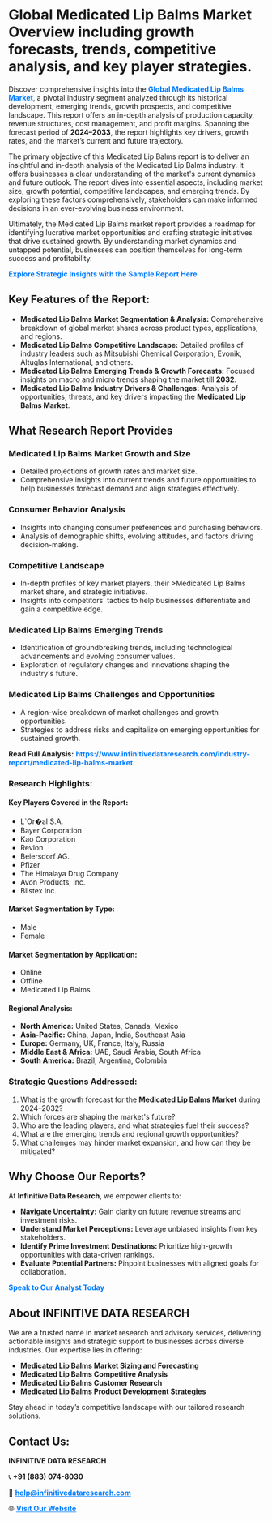 <h1>Global Medicated Lip Balms Market Overview including growth forecasts, trends, competitive analysis, and key player strategies.</h1>
<p>
Discover comprehensive insights into the 
<a href="https://www.infinitivedataresearch.com/industry-report/medicated-lip-balms-market" rel="dofollow" style="color: #007BFF; text-decoration: none;"><strong>Global Medicated Lip Balms Market</strong></a>, a pivotal industry segment analyzed through its historical development, emerging trends, growth prospects, and competitive landscape. This report offers an in-depth analysis of production capacity, revenue structures, cost management, and profit margins. Spanning the forecast period of <strong>2024–2033</strong>, the report highlights key drivers, growth rates, and the market’s current and future trajectory.
</p>
<p>
The primary objective of this Medicated Lip Balms report is to deliver an insightful and in-depth analysis of the Medicated Lip Balms industry. It offers businesses a clear understanding of the market's current dynamics and future outlook. The report dives into essential aspects, including market size, growth potential, competitive landscapes, and emerging trends. By exploring these factors comprehensively, stakeholders can make informed decisions in an ever-evolving business environment.
</p>
<p>
Ultimately, the Medicated Lip Balms market report provides a roadmap for identifying lucrative market opportunities and crafting strategic initiatives that drive sustained growth. By understanding market dynamics and untapped potential, businesses can position themselves for long-term success and profitability.
</p>
<p>
<a href="https://www.infinitivedataresearch.com/request-sample/reportId=104247" style="color: #007BFF; text-decoration: none;"><strong>Explore Strategic Insights with the Sample Report Here</strong></a>
</p>

<h2>Key Features of the Report:</h2>
<ul>
<li><strong>Medicated Lip Balms Market Segmentation & Analysis:</strong> Comprehensive breakdown of global market shares across product types, applications, and regions.</li>
<li><strong>Medicated Lip Balms Competitive Landscape:</strong> Detailed profiles of industry leaders such as Mitsubishi Chemical Corporation, Evonik, Altuglas International, and others.</li>
<li><strong>Medicated Lip Balms Emerging Trends & Growth Forecasts:</strong> Focused insights on macro and micro trends shaping the market till <strong>2032</strong>.</li>
<li><strong>Medicated Lip Balms Industry Drivers & Challenges:</strong> Analysis of opportunities, threats, and key drivers impacting the <strong>Medicated Lip Balms Market</strong>.</li>
</ul>

<h2>What Research Report Provides</h2>
<h3>Medicated Lip Balms Market Growth and Size</h3>
<ul>
<li>Detailed projections of growth rates and market size.</li>
<li>Comprehensive insights into current trends and future opportunities to help businesses forecast demand and align strategies effectively.</li>
</ul>

<h3>Consumer Behavior Analysis</h3>
<ul>
<li>Insights into changing consumer preferences and purchasing behaviors.</li>
<li>Analysis of demographic shifts, evolving attitudes, and factors driving decision-making.</li>
</ul>

<h3>Competitive Landscape</h3>
<ul>
<li>In-depth profiles of key market players, their >Medicated Lip Balms market share, and strategic initiatives.</li>
<li>Insights into competitors' tactics to help businesses differentiate and gain a competitive edge.</li>
</ul>

<h3>Medicated Lip Balms Emerging Trends</h3>
<ul>
<li>Identification of groundbreaking trends, including technological advancements and evolving consumer values.</li>
<li>Exploration of regulatory changes and innovations shaping the industry's future.</li>
</ul>

<h3>Medicated Lip Balms Challenges and Opportunities</h3>
<ul>
<li>A region-wise breakdown of market challenges and growth opportunities.</li>
<li>Strategies to address risks and capitalize on emerging opportunities for sustained growth.</li>
</ul>
<p><strong>Read Full Analysis:</strong> <a href="https://www.infinitivedataresearch.com/industry-report/medicated-lip-balms-market" rel="dofollow" style="color: #007BFF; text-decoration: none;"><strong>https://www.infinitivedataresearch.com/industry-report/medicated-lip-balms-market</strong></a></p>
<h3>Research Highlights:</h3>
<h4>Key Players Covered in the Report:</h4>
<ul><li>L`Or�al S.A.</li><li>Bayer Corporation</li><li>Kao Corporation</li><li>Revlon</li><li>Beiersdorf AG.</li><li>Pfizer</li><li>The Himalaya Drug Company</li><li>Avon Products, Inc.</li><li>Blistex Inc.</li></ul>
<h4>Market Segmentation by Type:</h4>
<ul><li>Male</li><li>Female</li></ul>
<h4>Market Segmentation by Application:</h4>
<ul><li>Online</li><li>Offline</li><li>Medicated Lip Balms</li></ul>

<h4>Regional Analysis:</h4>
<ul>
<li><strong>North America:</strong> United States, Canada, Mexico</li>
<li><strong>Asia-Pacific:</strong> China, Japan, India, Southeast Asia</li>
<li><strong>Europe:</strong> Germany, UK, France, Italy, Russia</li>
<li><strong>Middle East & Africa:</strong> UAE, Saudi Arabia, South Africa</li>
<li><strong>South America:</strong> Brazil, Argentina, Colombia</li>
</ul>

<h3>Strategic Questions Addressed:</h3>
<ol>
<li>What is the growth forecast for the <strong>Medicated Lip Balms Market</strong> during 2024–2032?</li>
<li>Which forces are shaping the market's future?</li>
<li>Who are the leading players, and what strategies fuel their success?</li>
<li>What are the emerging trends and regional growth opportunities?</li>
<li>What challenges may hinder market expansion, and how can they be mitigated?</li>
</ol>

<h2>Why Choose Our Reports?</h2>
<p>At <strong>Infinitive Data Research</strong>, we empower clients to:</p>
<ul>
<li><strong>Navigate Uncertainty:</strong> Gain clarity on future revenue streams and investment risks.</li>
<li><strong>Understand Market Perceptions:</strong> Leverage unbiased insights from key stakeholders.</li>
<li><strong>Identify Prime Investment Destinations:</strong> Prioritize high-growth opportunities with data-driven rankings.</li>
<li><strong>Evaluate Potential Partners:</strong> Pinpoint businesses with aligned goals for collaboration.</li>
</ul>
<p><a href="https://www.infinitivedataresearch.com/industry-report/medicated-lip-balms-market" rel="dofollow" style="color: #007BFF; text-decoration: none;"><strong>Speak to Our Analyst Today</strong></a></p>

<h2>About INFINITIVE DATA RESEARCH</h2>
<p>We are a trusted name in market research and advisory services, delivering actionable insights and strategic support to businesses across diverse industries. Our expertise lies in offering:</p>
<ul>
<li><strong>Medicated Lip Balms Market Sizing and Forecasting</strong></li>
<li><strong>Medicated Lip Balms Competitive Analysis</strong></li>
<li><strong>Medicated Lip Balms Customer Research</strong></li>
<li><strong>Medicated Lip Balms Product Development Strategies</strong></li>
</ul>
<p>Stay ahead in today’s competitive landscape with our tailored research solutions.</p>

<h2>Contact Us:</h2>
<p><strong>INFINITIVE DATA RESEARCH</strong></p>
<p>📞 <strong>+91 (883) 074-8030</strong></p>
<p>📧 <strong><a href="mailto:help@infinitivedataresearch.com" style="color: #007BFF;">help@infinitivedataresearch.com</a></strong></p>
<p>🌐 <strong><a href="https://www.infinitivedataresearch.com" rel="dofollow" style="color: #007BFF;">Visit Our Website</a></strong></p>